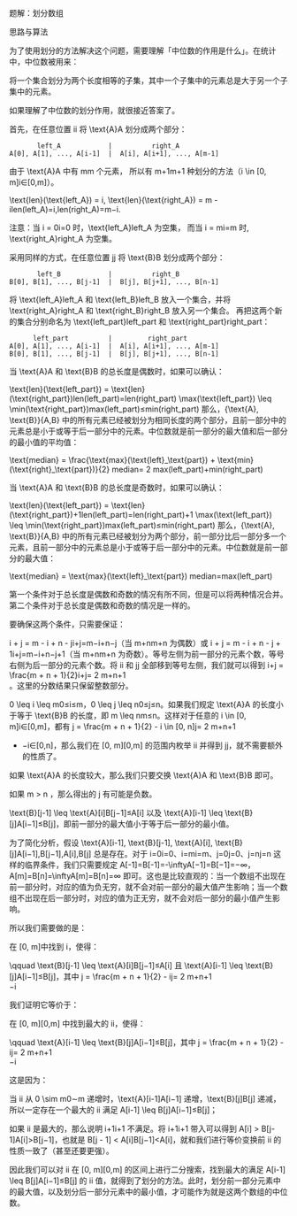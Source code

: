 



题解：划分数组

思路与算法

为了使用划分的方法解决这个问题，需要理解「中位数的作用是什么」。在统计中，中位数被用来：

将一个集合划分为两个长度相等的子集，其中一个子集中的元素总是大于另一个子集中的元素。

如果理解了中位数的划分作用，就很接近答案了。

首先，在任意位置 ii 将 \text{A}A 划分成两个部分：


           left_A            |          right_A
    A[0], A[1], ..., A[i-1]  |  A[i], A[i+1], ..., A[m-1]
由于 \text{A}A 中有 mm 个元素， 所以有 m+1m+1 种划分的方法（i \in [0, m]i∈[0,m]）。

\text{len}(\text{left\_A}) = i, \text{len}(\text{right\_A}) = m - ilen(left_A)=i,len(right_A)=m−i.

注意：当 i = 0i=0 时，\text{left\_A}left_A 为空集， 而当 i = mi=m 时, \text{right\_A}right_A 为空集。

采用同样的方式，在任意位置 jj 将 \text{B}B 划分成两个部分：


           left_B            |          right_B
    B[0], B[1], ..., B[j-1]  |  B[j], B[j+1], ..., B[n-1]
将 \text{left\_A}left_A 和 \text{left\_B}left_B 放入一个集合，并将 \text{right\_A}right_A 和 \text{right\_B}right_B 放入另一个集合。 再把这两个新的集合分别命名为 \text{left\_part}left_part 和 \text{right\_part}right_part：


          left_part          |         right_part
    A[0], A[1], ..., A[i-1]  |  A[i], A[i+1], ..., A[m-1]
    B[0], B[1], ..., B[j-1]  |  B[j], B[j+1], ..., B[n-1]
当 \text{A}A 和 \text{B}B 的总长度是偶数时，如果可以确认：

\text{len}(\text{left\_part}) = \text{len}(\text{right\_part})len(left_part)=len(right_part)
\max(\text{left\_part}) \leq \min(\text{right\_part})max(left_part)≤min(right_part)
那么，\{\text{A}, \text{B}\}{A,B} 中的所有元素已经被划分为相同长度的两个部分，且前一部分中的元素总是小于或等于后一部分中的元素。中位数就是前一部分的最大值和后一部分的最小值的平均值：

\text{median} = \frac{\text{max}(\text{left}\_\text{part}) + \text{min}(\text{right}\_\text{part})}{2}
median= 
2
max(left_part)+min(right_part)
​	
 

当 \text{A}A 和 \text{B}B 的总长度是奇数时，如果可以确认：

\text{len}(\text{left\_part}) = \text{len}(\text{right\_part})+1len(left_part)=len(right_part)+1
\max(\text{left\_part}) \leq \min(\text{right\_part})max(left_part)≤min(right_part)
那么，\{\text{A}, \text{B}\}{A,B} 中的所有元素已经被划分为两个部分，前一部分比后一部分多一个元素，且前一部分中的元素总是小于或等于后一部分中的元素。中位数就是前一部分的最大值：

\text{median} = \text{max}(\text{left}\_\text{part})
median=max(left_part)

第一个条件对于总长度是偶数和奇数的情况有所不同，但是可以将两种情况合并。第二个条件对于总长度是偶数和奇数的情况是一样的。

要确保这两个条件，只需要保证：

i + j = m - i + n - ji+j=m−i+n−j（当 m+nm+n 为偶数）或 i + j = m - i + n - j + 1i+j=m−i+n−j+1（当 m+nm+n 为奇数）。等号左侧为前一部分的元素个数，等号右侧为后一部分的元素个数。将 ii 和 jj 全部移到等号左侧，我们就可以得到 i+j = \frac{m + n + 1}{2}i+j= 
2
m+n+1
​	
 。这里的分数结果只保留整数部分。

0 \leq i \leq m0≤i≤m，0 \leq j \leq n0≤j≤n。如果我们规定 \text{A}A 的长度小于等于 \text{B}B 的长度，即 m \leq nm≤n。这样对于任意的 i \in [0, m]i∈[0,m]，都有 j = \frac{m + n + 1}{2} - i \in [0, n]j= 
2
m+n+1
- −i∈[0,n]，那么我们在 [0, m][0,m] 的范围内枚举 ii 并得到 jj，就不需要额外的性质了。

如果 \text{A}A 的长度较大，那么我们只要交换 \text{A}A 和 \text{B}B 即可。

如果 m > n ，那么得出的 j 有可能是负数。

\text{B}[j-1] \leq \text{A}[i]B[j−1]≤A[i] 以及 \text{A}[i-1] \leq \text{B}[j]A[i−1]≤B[j]，即前一部分的最大值小于等于后一部分的最小值。

为了简化分析，假设 \text{A}[i-1], \text{B}[j-1], \text{A}[i], \text{B}[j]A[i−1],B[j−1],A[i],B[j] 总是存在。对于 i=0i=0、i=mi=m、j=0j=0、j=nj=n 这样的临界条件，我们只需要规定 A[-1]=B[-1]=-\inftyA[−1]=B[−1]=−∞，A[m]=B[n]=\inftyA[m]=B[n]=∞ 即可。这也是比较直观的：当一个数组不出现在前一部分时，对应的值为负无穷，就不会对前一部分的最大值产生影响；当一个数组不出现在后一部分时，对应的值为正无穷，就不会对后一部分的最小值产生影响。

所以我们需要做的是：

在 [0, m]中找到 i，使得：

\qquad \text{B}[j-1] \leq \text{A}[i]B[j−1]≤A[i] 且 \text{A}[i-1] \leq \text{B}[j]A[i−1]≤B[j]，其中 j = \frac{m + n + 1}{2} - ij= 
2
m+n+1
​	
 −i

我们证明它等价于：

在 [0, m][0,m] 中找到最大的 ii，使得：

\qquad \text{A}[i-1] \leq \text{B}[j]A[i−1]≤B[j]，其中 j = \frac{m + n + 1}{2} - ij= 
2
m+n+1
​	
 −i

这是因为：

当 ii 从 0 \sim m0∼m 递增时，\text{A}[i-1]A[i−1] 递增，\text{B}[j]B[j] 递减，所以一定存在一个最大的 ii 满足 A[i-1] \leq B[j]A[i−1]≤B[j]；

如果 ii 是最大的，那么说明 i+1i+1 不满足。将 i+1i+1 带入可以得到 A[i] > B[j-1]A[i]>B[j−1]，也就是 B[j - 1] < A[i]B[j−1]<A[i]，就和我们进行等价变换前 ii 的性质一致了（甚至还要更强）。

因此我们可以对 ii 在 [0, m][0,m] 的区间上进行二分搜索，找到最大的满足 A[i-1] \leq B[j]A[i−1]≤B[j] 的 ii 值，就得到了划分的方法。此时，划分前一部分元素中的最大值，以及划分后一部分元素中的最小值，才可能作为就是这两个数组的中位数。

